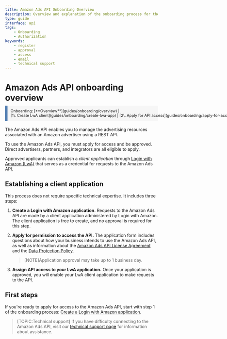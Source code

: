 ```yaml
---
title: Amazon Ads API Onboarding Overview
description: Overview and explanation of the onboarding process for the Amazon Ads API
type: guide
interface: api
tags:
    - Onboarding
    - Authorization
keywords:
    - register
    - approval
    - access
    - email
    - technical support
---
```


# Amazon Ads API onboarding overview

<div class="breadcrumb-top" style="display: block; font-size: .9em; margin: 0px; margin: -10px 0 20px 0; padding: 10px; background: #f6f6f6; border-left: 8px solid #4f7cb1;">Onboarding: <span style="white-space: nowrap;">[**Overview**](guides/onboarding/overview)</span> | <span style="white-space: nowrap;">[1\. Create LwA client](guides/onboarding/create-lwa-app) | [2\. Apply for API access](guides/onboarding/apply-for-access) | [3\. Assign access](guides/onboarding/assign-api-access)</span></div>

The Amazon Ads API enables you to manage the advertising resources associated with an Amazon advertiser using a REST API.

To use the Amazon Ads API, you must apply for access and be approved. Direct advertisers, partners, and integrators are all eligible to apply.

Approved applicants can establish a *client application* through [Login with Amazon (LwA)](https://developer.amazon.com/docs/login-with-amazon/conceptual-overview.html) that serves as a credential for requests to the Amazon Ads API.

## Establishing a client application

This process does not require specific technical expertise. It includes three steps: 

1. **Create a Login with Amazon application.** Requests to the Amazon Ads API are made by a client application administered by Login with Amazon. The client application is free to create, and no approval is required for this step.

2. **Apply for permission to access the API.** The application form includes questions about how your business intends to use the Amazon Ads API, as well as information about the [Amazon Ads API License Agreement](https://advertising.amazon.com/API/docs/license-agreement) and the [Data Protection Policy](https://advertising.amazon.com/API/docs/policy/en_US).

    >[NOTE]Application approval may take up to 1 business day.

3. **Assign API access to your LwA application.** Once your application is approved, you will enable your LwA client application to make requests to the API.

## First steps

If you're ready to apply for access to the Amazon Ads API, start with step 1 of the onboarding process: [Create a Login with Amazon application](guides/onboarding/create-lwa-app).

>[TOPIC:Technical support] If you have difficulty connecting to the Amazon Ads API, visit our [technical support page](support/overview) for information about assistance.
